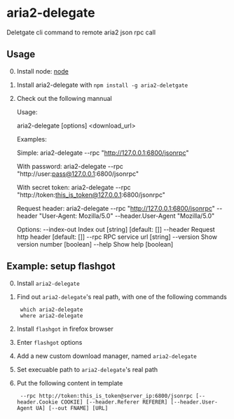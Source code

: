 # aria2-delegate

Deletgate cli command to remote aria2 json rpc call

## Usage

0. Install node: [node](https://nodejs.org/)
0. Install aria2-delegate with `npm install -g aria2-deletgate`
0. Check out the following mannual


    Usage:

      aria2-delegate [options] <download_url>

    Examples:

      Simple:
        aria2-delegate --rpc "http://127.0.0.1:6800/jsonrpc" <url>

      With password:
        aria2-delegate --rpc "http://user:pass@127.0.0.1:6800/jsonrpc" <url>

      With secret token:
        aria2-delegate --rpc "http://token:this_is_token@127.0.0.1:6800/jsonrpc"
        <url>

      Request header:
        aria2-delegate --rpc "http://127.0.0.1:6800/jsonrpc" --header "User-Agent:
        Mozilla/5.0" --header.User-Agent "Mozilla/5.0" <url>


    Options:
      --index-out  Index out                                  [string] [default: []]
      --header     Request http header                                 [default: []]
      --rpc        RPC service url                                          [string]
      --version    Show version number                                     [boolean]
      --help       Show help                                               [boolean]

## Example: setup flashgot

0. Install `aria2-delegate`
0. Find out `aria2-delegate`'s real path, with one of the following commands

        which aria2-delegate
        where aria2-delegate

0. Install `flashgot` in firefox browser
0. Enter `flashgot` options
0. Add a new custom download manager, named `aria2-delegate`
0. Set execuable path to `aria2-delegate`'s real path
0. Put the following content in template

        --rpc http://token:this_is_token@server_ip:6800/jsonrpc [--header.Cookie COOKIE] [--header.Referer REFERER] [--header.User-Agent UA] [--out FNAME] [URL]

